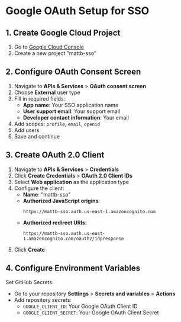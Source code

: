 # Google OAuth Setup for SSO

## 1. Create Google Cloud Project

1. Go to [Google Cloud Console](https://console.cloud.google.com/)
2. Create a new project "mattb-sso"

## 2. Configure OAuth Consent Screen

1. Navigate to **APIs & Services** > **OAuth consent screen**
2. Choose **External** user type
3. Fill in required fields:
   - **App name**: Your SSO application name
   - **User support email**: Your support email
   - **Developer contact information**: Your email
4. Add scopes: `profile`, `email`, `openid`
5. Add users
6. Save and continue

## 3. Create OAuth 2.0 Client

1. Navigate to **APIs & Services** > **Credentials**
2. Click **Create Credentials** > **OAuth 2.0 Client IDs**
3. Select **Web application** as the application type
4. Configure the client:
   - **Name**: "mattb-sso"
   - **Authorized JavaScript origins**:
     ```
     https://mattb-sso.auth.us-east-1.amazoncognito.com
     ```
   - **Authorized redirect URIs**:
     ```
     https://mattb-sso.auth.us-east-1.amazoncognito.com/oauth2/idpresponse
     ```
5. Click **Create**

## 4. Configure Environment Variables

Set GitHub Secrets:

- Go to your repository **Settings** > **Secrets and variables** > **Actions**
- Add repository secrets:
  - `GOOGLE_CLIENT_ID`: Your Google OAuth Client ID
  - `GOOGLE_CLIENT_SECRET`: Your Google OAuth Client Secret
